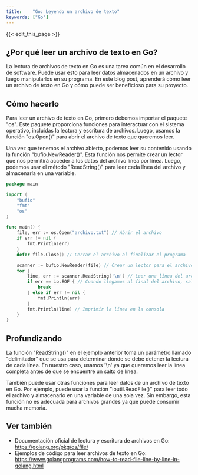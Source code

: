 ```yaml
---
title:    "Go: Leyendo un archivo de texto"
keywords: ["Go"]
---
```


{{< edit_this_page >}}

## ¿Por qué leer un archivo de texto en Go?

La lectura de archivos de texto en Go es una tarea común en el desarrollo de software. Puede usar esto para leer datos almacenados en un archivo y luego manipularlos en su programa. En este blog post, aprenderá cómo leer un archivo de texto en Go y cómo puede ser beneficioso para su proyecto.

## Cómo hacerlo

Para leer un archivo de texto en Go, primero debemos importar el paquete "os". Este paquete proporciona funciones para interactuar con el sistema operativo, incluidas la lectura y escritura de archivos. Luego, usamos la función "os.Open()" para abrir el archivo de texto que queremos leer.

Una vez que tenemos el archivo abierto, podemos leer su contenido usando la función "bufio.NewReader()". Esta función nos permite crear un lector que nos permitirá acceder a los datos del archivo línea por línea. Luego, podemos usar el método "ReadString()" para leer cada línea del archivo y almacenarla en una variable.

```Go
package main

import (
	"bufio"
	"fmt"
	"os"
)

func main() {
	file, err := os.Open("archivo.txt") // Abrir el archivo
	if err != nil {
		fmt.Println(err)
	}
	defer file.Close() // Cerrar el archivo al finalizar el programa

	scanner := bufio.NewReader(file) // Crear un lector para el archivo
	for {
		line, err := scanner.ReadString('\n') // Leer una línea del archivo
		if err == io.EOF { // Cuando llegamos al final del archivo, salir del bucle
			break
		} else if err != nil {
			fmt.Println(err)
		}
		fmt.Println(line) // Imprimir la línea en la consola
	}
}
```

## Profundizando

La función "ReadString()" en el ejemplo anterior toma un parámetro llamado "delimitador" que se usa para determinar dónde se debe detener la lectura de cada línea. En nuestro caso, usamos '\n' ya que queremos leer la línea completa antes de que se encuentre un salto de línea.

También puede usar otras funciones para leer datos de un archivo de texto en Go. Por ejemplo, puede usar la función "ioutil.ReadFile()" para leer todo el archivo y almacenarlo en una variable de una sola vez. Sin embargo, esta función no es adecuada para archivos grandes ya que puede consumir mucha memoria.

## Ver también

- Documentación oficial de lectura y escritura de archivos en Go: https://golang.org/pkg/os/file/
- Ejemplos de código para leer archivos de texto en Go: https://www.golangprograms.com/how-to-read-file-line-by-line-in-golang.html